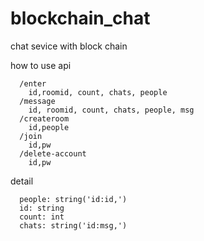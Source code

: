 # blockchain_chat

chat sevice with block chain

how to use api
```
  /enter
    id,roomid, count, chats, people
  /message
    id, roomid, count, chats, people, msg
  /createroom
    id,people
  /join
    id,pw
  /delete-account
    id,pw
```

detail
```
  people: string('id:id,')
  id: string
  count: int
  chats: string('id:msg,')